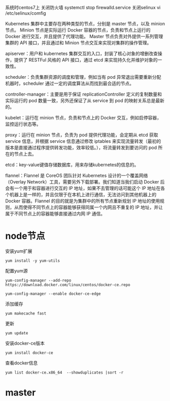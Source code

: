 
系统时centos7上 关闭防火墙 systemctl stop firewalld.service 关闭selinux vi /etc/selinux/comfig

Kubernetes 集群中主要存在两种类型的节点，分别是 master 节点，以及 minion 节点。
Minion 节点是实际运行 Docker 容器的节点，负责和节点上运行的 Docker 进行交互，并且提供了代理功能。
Master 节点负责对外提供一系列管理集群的 API 接口，并且通过和 Minion 节点交互来实现对集群的操作管理。

apiserver：用户和 kubernetes 集群交互的入口，封装了核心对象的增删改查操作，提供了 RESTFul 风格的 API 接口，通过 etcd 来实现持久化并维护对象的一致性。

scheduler：负责集群资源的调度和管理，例如当有 pod 异常退出需要重新分配机器时，scheduler 通过一定的调度算法从而找到最合适的节点。

controller-manager：主要是用于保证 replicationController 定义的复制数量和实际运行的 pod 数量一致，另外还保证了从 service 到 pod 的映射关系总是最新的。

kubelet：运行在 minion 节点，负责和节点上的 Docker 交互，例如启停容器，监控运行状态等。

proxy：运行在 minion 节点，负责为 pod 提供代理功能，会定期从 etcd 获取 service 信息，并根据 service 信息通过修改 iptables 来实现流量转发（最初的版本是直接通过程序提供转发功能，效率较低。），将流量转发到要访问的 pod 所在的节点上去。

etcd：key-value键值存储数据库，用来存储kubernetes的信息的。

flannel：Flannel 是 CoreOS 团队针对 Kubernetes 设计的一个覆盖网络（Overlay Network）工具，需要另外下载部署。我们知道当我们启动 Docker 后会有一个用于和容器进行交互的 IP 地址，如果不去管理的话可能这个 IP 地址在各个机器上是一样的，并且仅限于在本机上进行通信，无法访问到其他机器上的 Docker 容器。Flannel 的目的就是为集群中的所有节点重新规划 IP 地址的使用规则，从而使得不同节点上的容器能够获得同属一个内网且不重复的 IP 地址，并让属于不同节点上的容器能够直接通过内网 IP 通信。




#	node节点

安装yum扩展


	yum install -y yum-utils

配置yum源


	yum-config-manager --add-repo https://download.docker.com/linux/centos/docker-ce.repo

	yum-config-manager --enable docker-ce-edge

添加缓存


	yum makecache fast

更新


	yum update

安装docker-ce版本


	yum install docker-ce

查看docker信息


	yum list docker-ce.x86_64  --showduplicates |sort -r

# master

